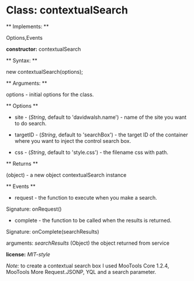Class: contextualSearch
===================      

** Implements: **

Options,Events


**constructor:** contextualSearch

** Syntax: **

new contextualSearch(options);

** Arguments: **

options - initial options for the class.


** Options **

* site - (*String*, default to 'davidwalsh.name') - name of the site you want to do search.

* targetID - (*String*, default to 'searchBox') - the target ID of the container where you want to inject the control search box.

* css - (*String*, default to 'style.css') - the filename css with path.

** Returns **
 
(object) - a new object contextualSearch instance


** Events **

* request - the function to execute when you make a search.

Signature: onRequest()

* complete - the function to be called when the results is returned.

Signature: onComplete(searchResults)  

  arguments: *searchResults* (Object) the object returned from service

**license:** *MIT-style*

*Note:* to create a contextual search box I used MooTools Core 1.2.4, MooTools More Request.JSONP, YQL and a search parameter.
  
